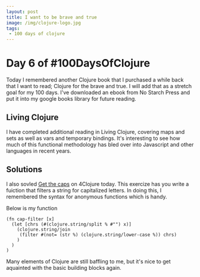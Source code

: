 ```yaml
---
layout: post
title: I want to be brave and true
image: /img/clojure-logo.jpg
tags:
 - 100 days of clojure
---
```


# Day 6 of #100DaysOfClojure

Today I remembered another Clojure book that I purchased a while back that I want to read; Clojure for the brave and true. I will add that as a stretch goal for my 100 days. I've downloaded an ebook from No Starch Press and put it into my google books library for future reading. 

## Living Clojure

I have completed additional reading in Living Clojure, covering maps and sets as well as vars and temporary bindings. It's interesting to see how much of this functional methodology has bled over into Javascript and other languages in recent years. 

## Solutions

I also sovled [Get the caps](http://www.4clojure.com/problem/29) on 4Clojure today. This exercize has you write a fuiction that filters a string for capitalized letters. In doing this, I remembered the syntax for anonymous functions which is handy.

Below is my function
```
(fn cap-filter [x]
  (let [chrs (#(clojure.string/split % #"") x)]
    (clojure.string/join 
     (filter #(not= (str %) (clojure.string/lower-case %)) chrs)
    )
  )
)
```

Many elements of Clojure are still baffling to me, but it's nice to get aquainted with the basic building blocks again.
